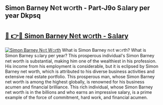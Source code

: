 ## Simon Barney N𝚎t w𝚘rth - Part-J9o S𝚊lary per year Dkpsq

# <h2><a href="http://gc3is4.nevu.top/?p=Simon+Barney">🔗 👉🔴 Simon Barney N𝚎t w𝚘rth - S𝚊lary</a></h2>

[![Simon Barney N𝚎t W𝚘rth](https://i.imgur.com/Oavwk0R.jpeg)](http://gc3is4.nevu.top/?p=Simon+Barney)
What is Simon Barney n𝚎t w𝚘rth? What is Simon Barney s𝚊lary per year?
This prosperous individual's Simon Barney net worth is substantial, making him one of the wealthiest in his profession. His income from his employment is considerable, but it is eclipsed by Simon Barney net worth, which is attributed to his diverse business activities and extensive real estate portfolio. This prosperous man, whose Simon Barney net worth is among the highest globally, is renowned for his business acumen and financial brilliance. This rich individual, whose Simon Barney net worth is in the billions and who earns an impressive salary, is a prime example of the force of commitment, hard work, and financial acumen.
